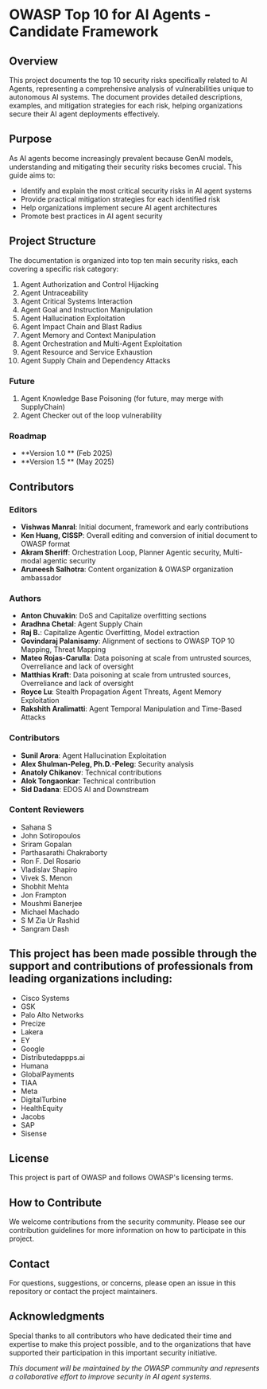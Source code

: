 
# OWASP Top 10 for AI Agents - Candidate Framework

## Overview
This project documents the top 10 security risks specifically related to AI Agents, representing a comprehensive analysis of vulnerabilities unique to autonomous AI systems. The document provides detailed descriptions, examples, and mitigation strategies for each risk, helping organizations secure their AI agent deployments effectively.

## Purpose
As AI agents become increasingly prevalent because GenAI models, understanding and mitigating their security risks becomes crucial. This guide aims to:
- Identify and explain the most critical security risks in AI agent systems
- Provide practical mitigation strategies for each identified risk
- Help organizations implement secure AI agent architectures
- Promote best practices in AI agent security

## Project Structure
The documentation is organized into top ten main security risks, each covering a specific risk category:
1. Agent Authorization and Control Hijacking
2. Agent Untraceability
3. Agent Critical Systems Interaction
4. Agent Goal and Instruction Manipulation
5. Agent Hallucination Exploitation
6. Agent Impact Chain and Blast Radius
7. Agent Memory and Context Manipulation
8. Agent Orchestration and Multi-Agent Exploitation
9. Agent Resource and Service Exhaustion
10. Agent Supply Chain and Dependency Attacks

### Future  
1. Agent Knowledge Base Poisoning (for future, may merge with SupplyChain)
2. Agent Checker out of the loop vulnerability

### Roadmap
- **Version 1.0 ** (Feb 2025)
- **Version 1.5 ** (May 2025)
## Contributors

### Editors
- **Vishwas Manral**: Initial document, framework and early contributions
- **Ken Huang, CISSP**: Overall editing and conversion of initial document to OWASP format
- **Akram Sheriff**: Orchestration Loop, Planner Agentic security, Multi-modal agentic security
- **Aruneesh Salhotra**: Content organization & OWASP organization ambassador

### Authors
- **Anton Chuvakin**: DoS and Capitalize overfitting sections
- **Aradhna Chetal**: Agent Supply Chain
- **Raj B.**: Capitalize Agentic Overfitting, Model extraction
- **Govindaraj Palanisamy**: Alignment of sections to OWASP TOP 10 Mapping, Threat Mapping
- **Mateo Rojas-Carulla**: Data poisoning at scale from untrusted sources, Overreliance and lack of oversight
- **Matthias Kraft**: Data poisoning at scale from untrusted sources, Overreliance and lack of oversight
- **Royce Lu**: Stealth Propagation Agent Threats, Agent Memory Exploitation
- **Rakshith Aralimatti**: Agent Temporal Manipulation and Time-Based Attacks

  
### Contributors
- **Sunil Arora**: Agent Hallucination Exploitation
- **Alex Shulman-Peleg, Ph.D.-Peleg**: Security analysis
- **Anatoly Chikanov**: Technical contributions
- **Alok Tongaonkar**: Technical contribution
- **Sid Dadana**: EDOS AI and Downstream

### Content Reviewers
- Sahana S
- John Sotiropoulos
- Sriram Gopalan
- Parthasarathi Chakraborty
- Ron F. Del Rosario
- Vladislav Shapiro
- Vivek S. Menon
- Shobhit Mehta
- Jon Frampton
- Moushmi Banerjee
- Michael Machado
- S M Zia Ur Rashid
- Sangram Dash

## This project has been made possible through the support and contributions of professionals from leading organizations including:
- Cisco Systems
- GSK
- Palo Alto Networks
- Precize
- Lakera
- EY
- Google
- Distributedappps.ai
- Humana
- GlobalPayments
- TIAA
- Meta
- DigitalTurbine
- HealthEquity
- Jacobs
- SAP
- Sisense

## License
This project is part of OWASP and follows OWASP's licensing terms.

## How to Contribute
We welcome contributions from the security community. Please see our contribution guidelines for more information on how to participate in this project.

## Contact
For questions, suggestions, or concerns, please open an issue in this repository or contact the project maintainers.

## Acknowledgments
Special thanks to all contributors who have dedicated their time and expertise to make this project possible, and to the organizations that have supported their participation in this important security initiative.

*This document will be maintained by the OWASP community and represents a collaborative effort to improve security in AI agent systems.*
